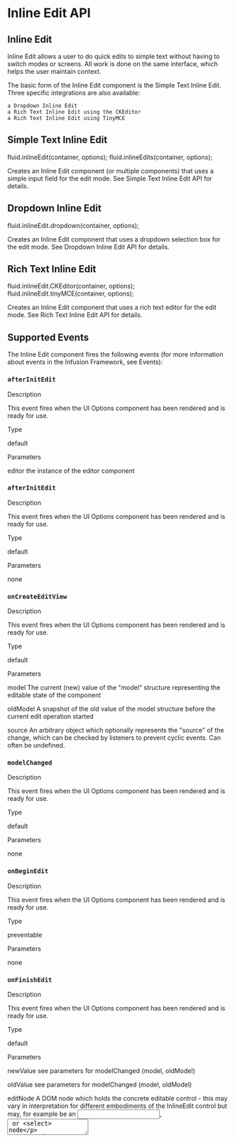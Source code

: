 Inline Edit API
===============

Inline Edit
-----------

Inline Edit allows a user to do quick edits to simple text without having to switch modes or screens. All work is done on the same interface, which helps the user maintain context.

The basic form of the Inline Edit component is the Simple Text Inline Edit. Three specific integrations are also available:

    a Dropdown Inline Edit
    a Rich Text Inline Edit using the CKEditor
    a Rich Text Inline Edit using TinyMCE

Simple Text Inline Edit
-----------------------

fluid.inlineEdit(container, options);
fluid.inlineEdits(container, options);

Creates an Inline Edit component (or multiple components) that uses a simple input field for the edit mode. See Simple Text Inline Edit API for details.

Dropdown Inline Edit
--------------------

fluid.inlineEdit.dropdown(container, options);

Creates an Inline Edit component that uses a dropdown selection box for the edit mode. See Dropdown Inline Edit API for details.

Rich Text Inline Edit
---------------------

fluid.inlineEdit.CKEditor(container, options);
fluid.inlineEdit.tinyMCE(container, options);

Creates an Inline Edit component that uses a rich text editor for the edit mode. See Rich Text Inline Edit API for details.

Supported Events
----------------

The Inline Edit component fires the following events (for more information about events in the Infusion Framework, see Events):

### `afterInitEdit`

Description
    

This event fires when the UI Options component has been rendered and is ready for use.

Type
    

default

Parameters
    

editor
the instance of the editor component

### `afterInitEdit`

Description
    

This event fires when the UI Options component has been rendered and is ready for use.

Type
    

default

Parameters
    

none

### `onCreateEditView`

Description
    

This event fires when the UI Options component has been rendered and is ready for use.

Type
    

default

Parameters
    

model
The current (new) value of the "model" structure representing the editable state of the component

oldModel
A snapshot of the old value of the model structure before the current edit operation started

source
An arbitrary object which optionally represents the "source" of the change, which can be checked by listeners to prevent cyclic events. Can often be undefined.

### `modelChanged`

Description
    

This event fires when the UI Options component has been rendered and is ready for use.

Type
    

default

Parameters
    

none

### `onBeginEdit`

Description
    

This event fires when the UI Options component has been rendered and is ready for use.

Type
    

preventable

Parameters
    

none

### `onFinishEdit`

Description
    

This event fires when the UI Options component has been rendered and is ready for use.

Type
    

default

Parameters
    

newValue
see parameters for modelChanged (model, oldModel)

oldValue
see parameters for modelChanged (model, oldModel)

editNode
A DOM node which holds the concrete editable control - this may vary in interpretation for different embodiments of the InlineEdit control but may, for example be an <input>, <textarea> or <select> node

viewNode
A DOM node which holds the read-only representation of the editable value.

### `afterFinishEdit`

Description
    

This event fires when the UI Options component has been rendered and is ready for use.

Type
    

preventable

 Parameters
    

ewValue
see parameters for modelChanged (model, oldModel)

oldValue
see parameters for modelChanged (model, oldModel)

editNode
A DOM node which holds the concrete editable control - this may vary in interpretation for different embodiments of the InlineEdit control but may, for example be an <input>, <textarea> or <select> node

viewNode
A DOM node which holds the read-only representation of the editable value.

Functions
---------

These functions are defined on the central component  object returned from the inlineEdit creator function - for example with
var myEdit = fluid.inlineEdit(componentContainer, options);
myEdit.edit();

Switches the component into edit mode. The events onBeginEdit and afterBeginEdit will fire.
myEdit.finish();

Switches the component out of edit mode into display mode, updating the displayed text with the current content of the edit field. The events onFinishEdit and afterFinishEdit will fire. If the model value has changed, there will be a call to modelUpdated in between these calls.
myEdit.cancel();

Cancels the in-progress edit and switches back to view mode.
myEdit.isEditing();

Determines if the component is currently in edit mode: Returns true if edit mode is shown, false if view mode is shown.
myEdit.refreshView(source);

Updates the state of the inline editor in the DOM, based on changes that may have happened to the model. source is an optional source object identifying the source of the change (see ChangeApplier documentation)
myEdit.tooltipEnabled();

Returns a boolean indicating whether or not the tooltip is enabled.
/**
  * Pushes external changes to the model into the inline editor, refreshing its
  * rendering in the DOM. The modelChanged event will fire.
  *
  * @param {String} newValue The bare value of the model, that is, the string being edited
  * @param {Object} source An optional "source" (perhaps a DOM element) which triggered this event
  */
myEdit.updateModelValue(newValue, source);

Updates the component's internal representation of the text to a new value. If the value differs from the existing value, the modelChanged event will fire and the component will be re-rendered.
/**
  * Pushes external changes to the model into the inline editor, refreshing its
  * rendering in the DOM. The modelChanged event will fire.
  *
  * @param {Object} newValue The full value of the new model, that is, a model object which
  *      contains the editable value as the element named "value"
  * @param {Object} source An optional "source" (perhaps a DOM element) which triggered this event
  */
myEdit.updateModel(newValue, source);

Similar to updateModelValue, only accepts specification of the overall model object (housing the editable value under the key value).
myEdit.model

Not a function, but a data structure. This directly represents the "model" or state of the editable component. External users should consider this structure as read-only, and only make modifications through the updateModel call above.

Options
-------

The following options to the creator functions can be used to customize the behaviour of the Inline Edit component:
 
### `selectors`

### `strings`

### `listeners`

### `styles`

### `paddings`

### `applyEditPadding`

### `submitOnEnter`

### `displayModeRenderer`

### `editModeRenderer`

### `displayAccessor`

### `displayView`

### `editAccessor`

### `editVIew`

### `lazyEditView`

### `blurHandlerBinder`

Description
    

A function which acts on the overall component to bind a handler for the blur event received on the editable view. For integrations where the editable view is a complex collection of elements, such as dropdown inlineEdit, this needs to take an arbitrary form. A standard implementation is provided as fluid.deadMansBlur which will infer that focus is leaving a set of elements if none of them receives a focus after a blur within a 150 millisecond horizon.

Default
    

null

Example
    
fluid.inlineEdit("#myContainer", {
    blurHandlerBinder: ""
});

### `selectOnEdit`

Description
    

Indicates whether or not to automatically select the editable text when the component switches into edit mode.

Default
    

false

Example
    
fluid.inlineEdit("#myContainer", {
    selectOnEdit: true
});

### `defaultViewText`

Description
    

The default text to use when filling in an empty component. Set to empty to suppress this behaviour.

Default
    

"Click here to edit"

Example
    
fluid.inlineEdit("#myContainer", {
    defaultViewText: ""
});

### `useTooltip`

Description
    

Indicates whether or not the component should display a custom ("invitation") tooltip on mouse hover

Default
    

false

Example
    
fluid.inlineEdit("#myContainer", {
    useTooltip: true
});

### `tooltipText`

Description
    

The text to use for the tooltip to be displayed when hovering the mouse over the component

Default
    

"Click item to edit"

Example
    
fluid.inlineEdit("#myContainer", {
    tooltipText: "Click to edit"
});

See also
    

useTooltip

### `tooltipID`

Description
    

The id to be used for the DOM node holding the tooltip

Default
    

"tooltip"

Example
    
fluid.inlineEdit("#myContainer", {
    tooltipID: "myTooltip"
});

See also
    

useTooltip

### `tooltipDelay`

Description
    

The delay, in ms, between starting to hover over the component and showing the tooltip

Default
    

1000

Example
    
fluid.inlineEdit("#myContainer", {
    tooltipDelay: 500
});

See also
    

useTooltip

### Additional options for Multiple Inline Edits

The options for the creation of multiple Inline Edits are the same as those for the creation of a single Inline Edit, with the addition of a selector for identifying the editable elements. The default selector is defined as follows:
selectors: {
    editables: ".flc-inlineEditable"
}

InlineEdit Types
----------------

Several of the InlineEdit configuration elements make use of various "Implicit" or "Duck Typed" objects which have particular structures or signatures.
Type name
    
Description
    
Layout
ViewAccessor    Appears as displayAccessor and editAccessor. Used to convey updates to and from the model to its representation in the DOM. Exposes a single function value with the same semantics as jQuery.val().    value: function( [optional value]) }
InlineEditView  Appears as displayView and editView. Used to wrap the action of the relevant ViewAccessor as it maintains synchrony between the model and DOM. For some views, especially where there is some "default text" to invite the user to edit, there is extra formality to displaying the model which is InlineEdit-specific, rather than markup-specific. Such logic goes in this class, and is less frequently user-configured. { refreshView: function (that, source) }
InlineEditRenderer  Appears as editModeRenderer. Actually a function, rather than a structure, with a fairly complex contract. Is passed the entire component that in order to inspect the current markup situation at startup time, to manipulate it if necessary to render and initialise the editable component view, and return the relevant nodes which it has either created or discovered.   function (that) -> { container, field }

Dependencies
------------

The Inline Edit dependencies can be met by including the MyInfusion.js file in the header of the HTML file:
<script type="text/javascript" src="MyInfusion.js"></script>

Alternatively, the individual file requirements are:

<script type="text/javascript" src="lib/jquery/core/js/jquery.js"></script>
<script type="text/javascript" src="lib/jquery/ui/js/jquery.ui.core.js"></script>
<script type="text/javascript" src="lib/jquery/ui/js/jquery.ui.widget.js"></script>
<script type="text/javascript" src="lib/jquery/ui/js/jquery.ui.position.js"></script>
<script type="text/javascript" src="lib/jquery/plugins/tooltip/js/jquery.ui.tooltip.js"></script>
<script type="text/javascript" src="framework/core/js/Fluid.js"></script>
<script type="text/javascript" src="framework/core/js/jquery.keyboard-a11y.js"></script>
<script type="text/javascript" src="framework/core/js/FluidDocument.js"></script>
<script type="text/javascript" src="framework/core/js/DataBinding.js"></script>
<script type="text/javascript" src="framework/core/js/FluidView.js"></script>
<script type="text/javascript" src="framework/core/js/FluidIoC.js"></script>
<script type="text/javascript" src="components/tooltip/js/Tooltip.js"></script>
<script type="text/javascript" src="components/inlineEdit/js/InlineEdit.js"></script>
<script type="text/javascript" src="components/undo/js/Undo.js"></script>
